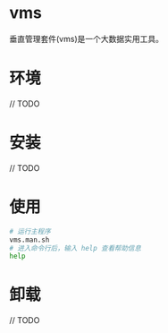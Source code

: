 # vms

垂直管理套件(vms)是一个大数据实用工具。

# 环境

// TODO

# 安装

// TODO

# 使用

```bash
# 运行主程序
vms.man.sh
# 进入命令行后，输入 help 查看帮助信息
help
```

# 卸载

// TODO
